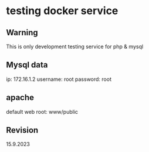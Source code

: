 # testing docker service

## Warning
This is only development testing service for php & mysql

## Mysql data
ip: 172.16.1.2
username: root
password: root

## apache
default web root: www/public

## Revision
15.9.2023